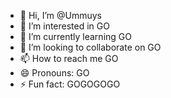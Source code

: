 - 👋 Hi, I’m @Ummuys
- 👀 I’m interested in GO
- 🌱 I’m currently learning GO
- 💞️ I’m looking to collaborate on GO
- 📫 How to reach me GO
- 😄 Pronouns: GO
- ⚡ Fun fact: GOGOGOGO

<!---
Ummuys/Ummuys is a ✨ special ✨ repository because its `README.md` (this file) appears on your GitHub profile.
You can click the Preview link to take a look at your changes.
--->
